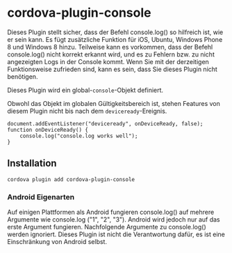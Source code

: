 <!---
    Licensed to the Apache Software Foundation (ASF) under one
    or more contributor license agreements.  See the NOTICE file
    distributed with this work for additional information
    regarding copyright ownership.  The ASF licenses this file
    to you under the Apache License, Version 2.0 (the
    "License"); you may not use this file except in compliance
    with the License.  You may obtain a copy of the License at

      http://www.apache.org/licenses/LICENSE-2.0

    Unless required by applicable law or agreed to in writing,
    software distributed under the License is distributed on an
    "AS IS" BASIS, WITHOUT WARRANTIES OR CONDITIONS OF ANY
    KIND, either express or implied.  See the License for the
    specific language governing permissions and limitations
    under the License.
-->

# cordova-plugin-console

Dieses Plugin stellt sicher, dass der Befehl console.log() so hilfreich ist, wie er sein kann. Es fügt zusätzliche Funktion für iOS, Ubuntu, Windows Phone 8 und Windows 8 hinzu. Teilweise kann es vorkommen, dass der Befehl console.log() nicht korrekt erkannt wird, und es zu Fehlern bzw. zu nicht angezeigten Logs in der Console kommt. Wenn Sie mit der derzeitigen Funktionsweise zufrieden sind, kann es sein, dass Sie dieses Plugin nicht benötigen.

Dieses Plugin wird ein global-`console`-Objekt definiert.

Obwohl das Objekt im globalen Gültigkeitsbereich ist, stehen Features von diesem Plugin nicht bis nach dem `deviceready`-Ereignis.

    document.addEventListener("deviceready", onDeviceReady, false);
    function onDeviceReady() {
        console.log("console.log works well");
    }
    

## Installation

    cordova plugin add cordova-plugin-console
    

### Android Eigenarten

Auf einigen Plattformen als Android fungieren console.log() auf mehrere Argumente wie console.log ("1", "2", "3"). Android wird jedoch nur auf das erste Argument fungieren. Nachfolgende Argumente zu console.log() werden ignoriert. Dieses Plugin ist nicht die Verantwortung dafür, es ist eine Einschränkung von Android selbst.
